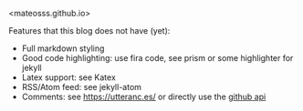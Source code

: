<mateosss.github.io>

Features that this blog does not have (yet):

- Full markdown styling
- Good code highlighting: use fira code, see prism or some highlighter for jekyll
- Latex support: see Katex
- RSS/Atom feed: see jekyll-atom
- Comments: see https://utteranc.es/ or directly use the [github
  api](https://api.github.com/repos/aristath/aristath.github.com/issues/5/comments?per_page=3)
